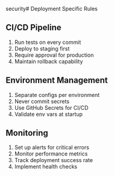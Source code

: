 security# Deployment Specific Rules

## CI/CD Pipeline
1. Run tests on every commit
2. Deploy to staging first
3. Require approval for production
4. Maintain rollback capability

## Environment Management
1. Separate configs per environment
2. Never commit secrets
3. Use GitHub Secrets for CI/CD
4. Validate env vars at startup

## Monitoring
1. Set up alerts for critical errors
2. Monitor performance metrics
3. Track deployment success rate
4. Implement health checks